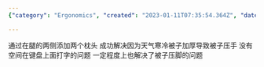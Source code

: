 ```yaml
---
{"category": "Ergonomics", "created": "2023-01-11T07:35:54.364Z", "date": "2023-01-11 07:35:54", "description": "This text presents a practical solution for typing comfortably on a keyboard while using thick blankets in cold weather. By placing two pillows on either side of the legs, it helps create enough space to type without being restricted by the blanket's pressure on hands and feet.", "modified": "2023-01-11T07:43:39.533Z", "tags": ["space-saving", "cold-weather", "bed", "keyboard", "blankets", "pillows", "comfort"], "title": "床上用键盘的技巧：垫枕头"}

---
```


通过在腿的两侧添加两个枕头 成功解决因为天气寒冷被子加厚导致被子压手 没有空间在键盘上面打字的问题 一定程度上也解决了被子压脚的问题
